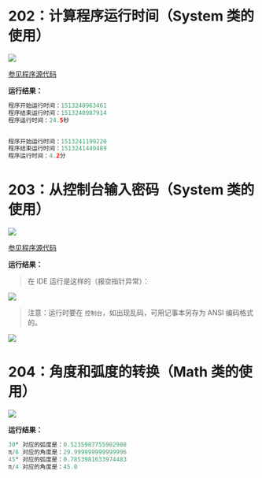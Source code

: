 # 202：计算程序运行时间（System 类的使用）

<img src="http://image.renkaigis.com/keepcoding/2017121201.png">

<a href="https://github.com/renkaigis/KeepCoding/tree/master/2017/12/12" target="_blank">参见程序源代码</a>

**运行结果：**

```java
程序开始运行时间：1513240963461
程序结束运行时间：1513240987914
程序运行时间：24.5秒


程序开始运行时间：1513241199220
程序结束运行时间：1513241449489
程序运行时间：4.2分
```

# 203：从控制台输入密码（System 类的使用）

<img src="http://image.renkaigis.com/keepcoding/2017121202.png">

<a href="https://github.com/renkaigis/KeepCoding/tree/master/2017/12/12" target="_blank">参见程序源代码</a>

**运行结果：**

> 在 IDE 运行是这样的（报空指针异常）：

<img src="http://image.renkaigis.com/keepcoding/2017121204.png">

> 注意：运行时要在 `控制台`，如出现乱码，可用记事本另存为 ANSI 编码格式的。

<img src="http://image.renkaigis.com/keepcoding/2017121203.png">

# 204：角度和弧度的转换（Math 类的使用）

<img src="http://image.renkaigis.com/keepcoding/2017121205.png">

**运行结果：**

```java
30° 对应的弧度是：0.5235987755982988
π/6 对应的角度是：29.999999999999996
45° 对应的弧度是：0.7853981633974483
π/4 对应的角度是：45.0
```